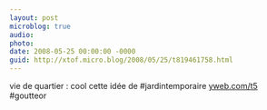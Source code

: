 ```yaml
---
layout: post
microblog: true
audio: 
photo: 
date: 2008-05-25 00:00:00 -0000
guid: http://xtof.micro.blog/2008/05/25/t819461758.html
---
```

vie de quartier : cool cette idée de #jardintemporaire [yweb.com/t5](http://yweb.com/t5) #goutteor

